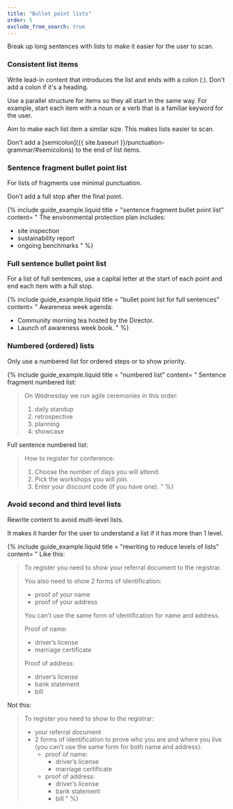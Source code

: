 ```yaml
---
title: "Bullet point lists"
order: 5
exclude_from_search: true
---
```


Break up long sentences with lists to make it easier for the user to scan.

### Consistent list items

Write lead-in content that introduces the list and ends with a colon (:). Don't add a colon if it's a heading.

Use a parallel structure for items so they all start in the same way. For example, start each item with a noun or a verb that is a familiar keyword for the user.

Aim to make each list item a similar size. This makes lists easier to scan.

Don't add a [semicolon]({{ site.baseurl }}/punctuation-grammar/#semicolons) to the end of list items.

### Sentence fragment bullet point list

For lists of fragments use minimal punctuation.

Don't add a full stop after the final point.

{% include guide_example.liquid
  title = "sentence fragment bullet point list"
  content= "
The environmental protection plan includes:

- site inspection
- sustainability report
- ongoing benchmarks
"
%}

### Full sentence bullet point list

For a list of full sentences, use a capital letter at the start of each point and end each item with a full stop.

{% include guide_example.liquid
  title = "bullet point list for full sentences"
  content= "
Awareness week agenda:

- Community morning tea hosted by the Director.
- Launch of awareness week book.
"
%}

### Numbered (ordered) lists

Only use a numbered list for ordered steps or to show priority.

{% include guide_example.liquid
  title = "numbered list"
  content= "
Sentence fragment numbered list:

>On Wednesday we run agile ceremonies in this order:
>
> 1. daily standup
> 2. retrospective
> 3. planning
> 4. showcase

Full sentence numbered list:

> How to register for conference:
>
> 1. Choose the number of days you will attend.
> 2. Pick the workshops you will join.
> 3. Enter your discount code (if you have one).
"
%}

### Avoid second and third level lists

Rewrite content to avoid multi-level lists.

It makes it harder for the user to understand a list if it has more than 1 level.

{% include guide_example.liquid
  title = "rewriting to reduce levels of lists"
  content= "
Like this:
> To register you need to show your referral document to the registrar.
>
> You also need to show 2 forms of identification:
> - proof of your name
> - proof of your address
>
> You can't use the same form of identification for name and address.
>
> Proof of name:
> - driver’s license
> - marriage certificate
>
> Proof of address:
> - driver’s license
> - bank statement
> - bill

Not this:
> To register you need to show to the registrar:
> - your referral document
> - 2 forms of identification to prove who you are and where you live (you can’t use the same form for both name and address):
>   - proof of name:
>     - driver’s license
>     - marriage certificate
>   - proof of address:
>     - driver’s license
>     - bank statement
>     - bill
"
%}
